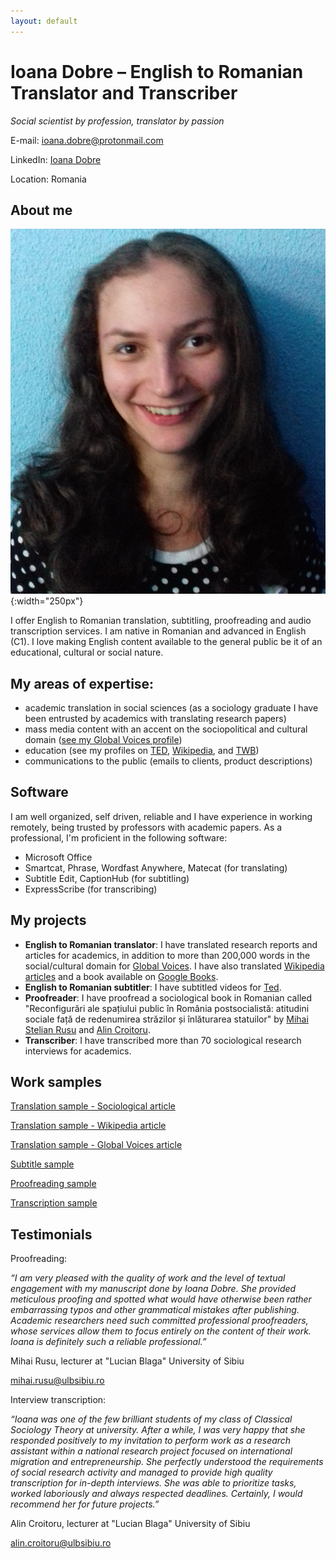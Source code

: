 ```yaml
---
layout: default
---
```


# Ioana Dobre – English to Romanian Translator and Transcriber

*Social scientist by profession, translator by passion*

E-mail: [ioana.dobre@protonmail.com](mailto:ioana.dobre@protonmail.com)

LinkedIn: [Ioana Dobre](https://www.linkedin.com/in/ioana-dobre-803625226/)

Location: Romania



## About me

![portfolio picture](assets/portfolio_picture.png){:width="250px"}

I offer English to Romanian translation, subtitling, proofreading and audio transcription services. I am native in Romanian and advanced in English (C1). I love making English content available to the general public be it of an educational, cultural or social nature.

## My areas of expertise:

-  academic translation in social sciences (as a sociology graduate I have been entrusted by academics with translating research papers)
-  mass media content with an accent on the sociopolitical and cultural domain ([see my Global Voices profile](https://ro.globalvoices.org/author/ioana-dobre))
-  education (see my profiles on [TED](https://www.ted.com/profiles/36332057/translator), [Wikipedia](https://ro.wikipedia.org/wiki/Utilizator:Ioana2022), and [TWB](https://twbplatform.org/5142706f6861514b4d74734c5a4a724b5734626e36413d3d3a3a4c9109a439962832a0270f1d0c149686/key/))
-  communications to the public (emails to clients, product descriptions)
  
## Software

I am well organized, self driven, reliable and I have experience in working remotely, being trusted by professors with academic papers. As a professional, I'm proficient in the following software:
- Microsoft Office
- Smartcat, Phrase, Wordfast Anywhere, Matecat (for translating)
- Subtitle Edit, CaptionHub (for subtitling)
- ExpressScribe (for transcribing)


## My projects

- **English to Romanian translator**: I have translated research reports and articles for academics, in addition to more than 200,000 words in the social/cultural domain for [Global Voices](https://ro.globalvoices.org/author/ioana-dobre). I have also translated [Wikipedia articles](https://ro.wikipedia.org/wiki/Utilizator:Ioana2022) and a book available on [Google Books](https://books.google.ro/books?id=Xv_rEAAAQBAJ&hl=ro).
- **English to Romanian subtitler**: I have subtitled videos for [Ted](https://www.ted.com/profiles/36332057/translator).
- **Proofreader**: I have proofread a sociological book in Romanian called "Reconfigurări ale spațiului public în România postsocialistă: atitudini sociale față de redenumirea străzilor și înlăturarea statuilor" by [Mihai Stelian Rusu](https://socioumane.ulbsibiu.ro/team/mihai-stelian-rusu/) and [Alin Croitoru](https://socioumane.ulbsibiu.ro/team/alin-iosif-croitoru/).
- **Transcriber**: I have transcribed more than 70 sociological research interviews for academics.

## Work samples

[Translation sample - Sociological article](https://drive.google.com/file/d/1yCATsczZvRjqFmUYJQQzPrvfHIqVKZW7/view)

[Translation sample - Wikipedia article](https://ro.wikipedia.org/wiki/Franchism_sociologic)

[Translation sample - Global Voices article](https://ro.globalvoices.org/2022/04/3660)

[Subtitle sample](https://www.youtube.com/watch?v=cFgebPd9HGI)

[Proofreading sample](https://drive.google.com/file/d/1FdI_K_KJ2Lf0jkew86t7JBut5M3hthsK/view)

[Transcription sample](https://drive.google.com/file/d/1xCmn5TnKkYOtQC1ieCqjsYVwWXJoDWzM/view)



## Testimonials

Proofreading:

*“I am very pleased with the quality of work and the level of textual engagement with my manuscript done by Ioana Dobre. She provided meticulous proofing and spotted what would have otherwise been rather embarrassing typos and other grammatical mistakes after publishing. Academic researchers need such committed professional proofreaders, whose services allow them to focus entirely on the content of their work. Ioana is definitely such a reliable professional.”*

Mihai Rusu, lecturer at "Lucian Blaga" University of Sibiu

[mihai.rusu@ulbsibiu.ro](mailto:mihai.rusu@ulbsibiu.ro)

Interview transcription:

*“Ioana was one of the few brilliant students of my class of Classical Sociology Theory at university. After a while, I was very happy that she responded positively to my invitation to perform work as a research assistant within a national research project focused on international migration and entrepreneurship. She perfectly understood the requirements of social research activity and managed to provide high quality transcription for in-depth interviews. She was able to prioritize tasks, worked laboriously and always respected deadlines. Certainly, I would recommend her for future projects.”*

Alin Croitoru, lecturer at "Lucian Blaga" University of Sibiu

[alin.croitoru@ulbsibiu.ro](mailto:alin.croitoru@ulbsibiu.ro)



